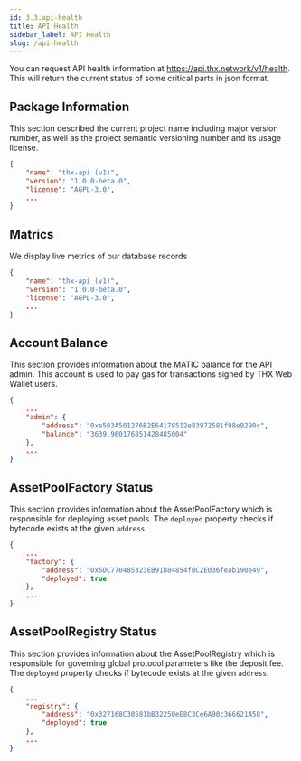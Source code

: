```yaml
---
id: 3.3.api-health
title: API Health
sidebar_label: API Health
slug: /api-health
---
```


You can request API health information at https://api.thx.network/v1/health. This will return the current status of some critical parts in json format.

## Package Information

This section described the current project name including major version number, as well as the project semantic versioning number and its usage license.

```json  {2-4}
{
    "name": "thx-api (v1)",
    "version": "1.0.0-beta.0",
    "license": "AGPL-3.0",
    ...
}
```

## Matrics

We display live metrics of our database records 

```json  {2-4}
{
    "name": "thx-api (v1)",
    "version": "1.0.0-beta.0",
    "license": "AGPL-3.0",
    ...
}
```

## Account Balance

This section provides information about the MATIC balance for the API admin. This account is used to pay gas for transactions signed by THX Web Wallet users.

```json {3-6}
{
    ...
    "admin": {
        "address": "0xe583A501276B2E64178512e83972581f98e9290c",
        "balance": "3639.960176851428485004"
    },
    ...
}
```

## AssetPoolFactory Status
This section provides information about the AssetPoolFactory which is responsible for deploying asset pools. The `deployed` property checks if bytecode exists at the given `address`.

```json {3-8}
{
    ...
    "factory": {
        "address": "0x5DC770485323EB91b84854fBC2E036feab190e49",
        "deployed": true
    },
    ...
}
```

## AssetPoolRegistry Status
This section provides information about the AssetPoolRegistry which is responsible for governing global protocol parameters like the deposit fee. The `deployed` property checks if bytecode exists at the given `address`.

```json {3-8}
{
    ...
    "registry": {
        "address": "0x327168C30581bB32250eE8C3Ce6A90c366621A58",
        "deployed": true
    },
    ...
}
```
